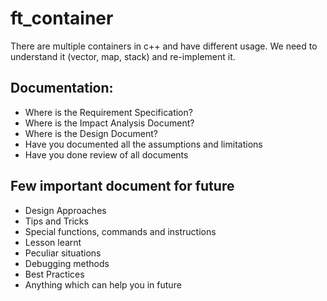 # ft_container
There are multiple containers in c++ and have different usage. We need to understand it (vector, map, stack) and re-implement it.

## Documentation: 
* Where is the Requirement Specification?
* Where is the Impact Analysis Document?
* Where is the Design Document?
* Have you documented all the assumptions and limitations
* Have you done review of all documents

## Few important document for future
* Design Approaches
* Tips and Tricks
* Special functions, commands and instructions
* Lesson learnt
* Peculiar situations
* Debugging methods
* Best Practices
* Anything which can help you in future
